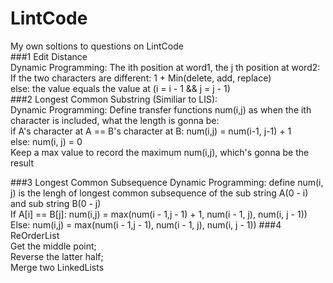 # LintCode
My own soltions to questions on LintCode   
###1 Edit Distance   
Dynamic Programming: The ith position at word1, the j th position at word2:   
                     If the two characters are different: 1 + Min(delete, add, replace)    
                     else: the value equals the value at (i = i - 1 && j = j - 1)     
###2 Longest Common Substring (Similiar to LIS):     
  Dynamic Programming: Define transfer functions num(i,j) as when the ith character is included, what the length is gonna be:    
  if A's character at A == B's character at B: num(i,j) = num(i-1, j-1) + 1      
  else: num(i, j) = 0     
  Keep a max value to record the maximum num(i,j), which's gonna be the result      

###3 Longest Common Subsequence
   Dynamic Programming: define num(i, j) is the lengh of longest common subsequence of the sub string A(0 - i) and sub string B(0 - j)   
                        If A[i] == B[j]: num(i,j) = max(num(i - 1,j - 1) + 1, num(i - 1, j), num(i, j - 1))   
                        Else: num(i,j) = max(num(i - 1,j - 1), num(i - 1, j), num(i, j - 1)) 
###4 ReOrderList     
   Get the middle point;        
   Reverse the latter half;      
   Merge two LinkedLists        
   
